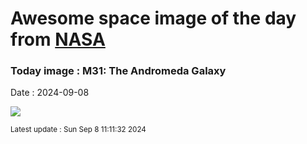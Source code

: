 
# Awesome space image of the day from [NASA](https://api.nasa.gov/)

### Today image : M31: The Andromeda Galaxy
Date : 2024-09-08

![](https://apod.nasa.gov/apod/image/2409/M31_HstSubaruGendler_960.jpg)

<small>Latest update : Sun Sep  8 11:11:32 2024</small>
        